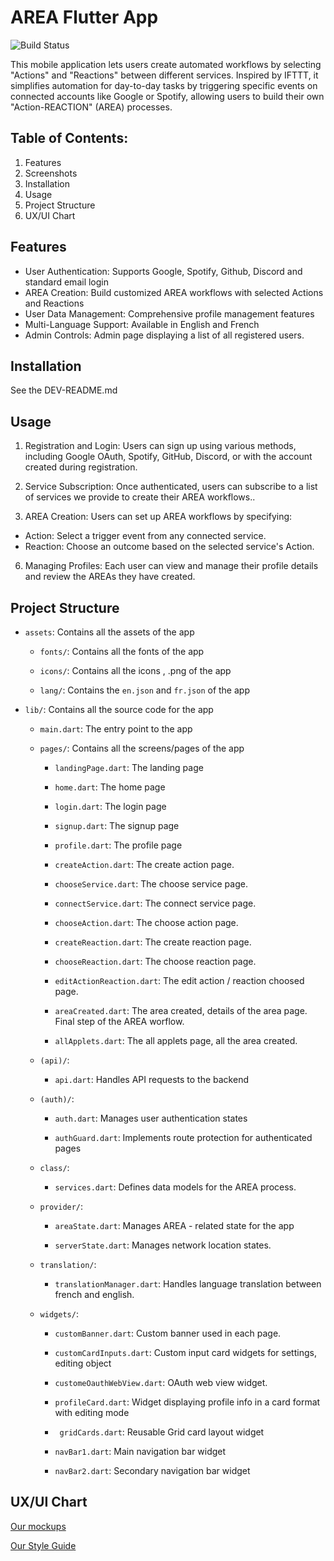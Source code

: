 # AREA Flutter App

![Build Status](https://img.shields.io/badge/build-passing-brightgreen)

This mobile application lets users create automated workflows by selecting "Actions" and "Reactions" between different services. Inspired by IFTTT, it simplifies automation for day-to-day tasks by triggering specific events on connected accounts like Google or Spotify, allowing users to build their own "Action-REACTION" (AREA) processes.

## Table of Contents:

1. Features
2. Screenshots
3. Installation
4. Usage
6. Project Structure
7. UX/UI Chart

## Features
- User Authentication: Supports Google, Spotify, Github, Discord and standard email login
- AREA Creation: Build customized AREA workflows with selected Actions and Reactions
- User Data Management: Comprehensive profile management features
- Multi-Language Support: Available in English and French
- Admin Controls: Admin page displaying a list of all registered users.

## Installation

See the DEV-README.md

## Usage

1. Registration and Login:
Users can sign up using various methods, including Google OAuth, Spotify, GitHub, Discord, or with the account created during registration.

2. Service Subscription: 
Once authenticated, users can subscribe to a list of services we provide to create their AREA workflows..

3. AREA Creation: 
Users can set up AREA workflows by specifying:
- Action: Select a trigger event from any connected service.
- Reaction: Choose an outcome based on the selected service's Action.

6. Managing Profiles:
Each user can view and manage their profile details and review the AREAs they have created.

## Project Structure

- `assets`: Contains all the assets of the app

    - `fonts/`: Contains all the fonts of the app

    - `icons/`: Contains all the icons , .png of the app

    - `lang/`: Contains the `en.json` and `fr.json` of the app

- `lib/`: Contains all the source code for the app

    - ```main.dart```: The entry point to the app

    - `pages/`: Contains all the screens/pages of the app

        - `landingPage.dart`: The landing page

        - `home.dart`: The home page

        - `login.dart`: The login page

        - `signup.dart`: The signup page

        - `profile.dart`: The profile page

        - `createAction.dart`: The create action page.

        - `chooseService.dart`: The choose service page. 

        - `connectService.dart`: The connect service page. 

        - `chooseAction.dart`: The choose action page. 

        - `createReaction.dart`: The create reaction page. 

       - `chooseReaction.dart`: The choose reaction page. 

        - `editActionReaction.dart`: The edit action / reaction choosed page.

        - `areaCreated.dart`: The area created, details of the area page. Final step of the AREA worflow.

        - `allApplets.dart`: The all applets page, all the area created.
    
    - `(api)/`:

        - `api.dart`: Handles API requests to the backend
    
    - `(auth)/`:

        - `auth.dart`: Manages user authentication states

        - `authGuard.dart`: Implements route protection for authenticated pages
    
    - `class/`:

        - `services.dart`: Defines data models for the AREA process.
    
    - `provider/`:

        - `areaState.dart`: Manages AREA - related state for the app

        - `serverState.dart`:  Manages network location states.
    
    - `translation/`:

        - `translationManager.dart`: Handles language translation between french and english.

    - `widgets/`:

        - `customBanner.dart`: Custom banner used in each page.

        - `customCardInputs.dart`: Custom input card widgets for settings, editing object

        - `customeOauthWebView.dart`: OAuth web view widget.

        - `profileCard.dart`: Widget displaying profile info in a card format with editing mode

        - ` gridCards.dart`: Reusable Grid card layout widget

        - `navBar1.dart`: Main navigation bar widget

        - `navBar2.dart`: Secondary navigation bar widget
    
## UX/UI Chart

[Our mockups](https://www.figma.com/design/cOgTabLVrlGnRn0FcYcvrh/Mockups-AREA?node-id=0-1&t=RgAnA8RQ7EmwjxOC-1)

[Our Style Guide](https://www.figma.com/board/gK3km4aeqRPIxDytyR9qEO/AREA---Style-Guide?node-id=1-22&t=RgAnA8RQ7EmwjxOC-1)

